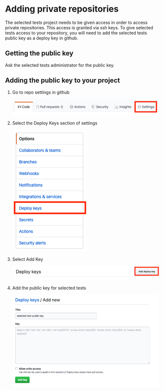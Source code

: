 # Adding private repositories

The selected tests project needs to be given access in order to access private repositories. This
access is granted via ssh keys. To give selected tests access to your repository, you will need
to add the selected tests public key as a deploy key in github. 

## Getting the public key

Ask the selected tests administrator for the public key.

## Adding the public key to your project

1. Go to repo settings in github

   ![Github settings](images/add_key_step_1.png)

2. Select the Deploy Keys section of settings

   ![Deploy Keys](images/add_key_step_2.png)

3. Select Add Key

   ![Add key](images/add_key_step_3.png)

4. Add the public key for selected tests

   ![Add public key](images/add_key_step_4.png)
